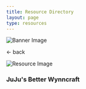```yaml
---
title: Resource Directory
layout: page
type: resources
---
```

<style>
    hr.has-background-black {
        display: none;
    }

    h1.title {
        display: none;
    }
</style>
<link rel="stylesheet" href="styles.css">
<body>
<script src="jujus-better-wynncraft.js"></script>

<div class="banner">
    <img src="https://cdn.scyted.tv/website-assets/resource-portal/banner.jpg" alt="Banner Image" class="banner-image">
  </div>

<div class="resource-container">
  
  <div class="resource-wrapper">
  
  <div class="resource-back" onclick="backButton()"><p>← back</p></div>

  <div class="resource-info-box">
    <img src="https://cdn.scyted.tv/jujus-better-wynncraft/logo.png" alt="Resource Image" class="resource-image">
    <h3>JuJu's Better Wynncraft</h3>
  </div>
  
  </div>
  
<div class="resource-box">

  <div id="login-container" class="login-container">
  </div>

  <div id="insert-content" class="insert-content">
  </div>

</div>
</div>

<script src="https://api.scyted.tv/wave-development/dashboard/page-loading-script.js"></script>
<script src="index-script.js"></script>
<script src="insert-scripts.js"></script>
<script async src="https://www.googletagmanager.com/gtag/js?id=G-LF3ZTHGQHE"></script>

</body>